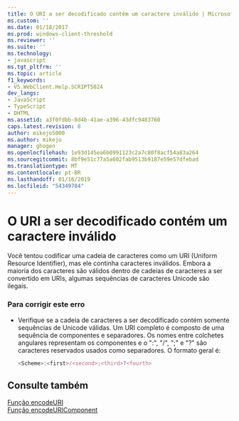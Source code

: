 ```yaml
---
title: O URI a ser decodificado contém um caractere inválido | Microsoft Docs
ms.custom: ''
ms.date: 01/18/2017
ms.prod: windows-client-threshold
ms.reviewer: ''
ms.suite: ''
ms.technology:
- javascript
ms.tgt_pltfrm: ''
ms.topic: article
f1_keywords:
- VS.WebClient.Help.SCRIPT5024
dev_langs:
- JavaScript
- TypeScript
- DHTML
ms.assetid: a3f0fdbb-8d4b-41ae-a396-43dfc9483760
caps.latest.revision: 8
author: mikejo5000
ms.author: mikejo
manager: ghogen
ms.openlocfilehash: 1e93d145ea6b0991123c2a7c80f8acf54a83a264
ms.sourcegitcommit: 8bf9e51c77a5a602fab9513b9187e59e57dfebad
ms.translationtype: MT
ms.contentlocale: pt-BR
ms.lasthandoff: 01/16/2019
ms.locfileid: "54349784"
---
```

# <a name="the-uri-to-be-encoded-contains-an-invalid-character"></a>O URI a ser decodificado contém um caractere inválido
Você tentou codificar uma cadeia de caracteres como um URI (Uniform Resource Identifier), mas ele continha caracteres inválidos. Embora a maioria dos caracteres são válidos dentro de cadeias de caracteres a ser convertido em URIs, algumas sequências de caracteres Unicode são ilegais.  
  
### <a name="to-correct-this-error"></a>Para corrigir este erro  
  
-   Verifique se a cadeia de caracteres a ser decodificado contém somente sequências de Unicode válidas. Um URI completo é composto de uma sequência de componentes e separadores. Os nomes entre colchetes angulares representam os componentes e o ":", "/", ";" e "?" são caracteres reservados usados como separadores. O formato geral é:  
  
    ```JavaScript  
    <Scheme>:<first>/<second>;<third>?<fourth>  
    ```  
  
## <a name="see-also"></a>Consulte também  
 [Função encodeURI](../../javascript/reference/encodeuri-function-javascript.md)   
 [Função encodeURIComponent](../../javascript/reference/encodeuricomponent-function-javascript.md)